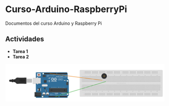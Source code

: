 # Curso-Arduino-RaspberryPi
Documentos del curso Arduino y Raspberry Pi
## Actividades
- **Tarea 1**
- **Tarea 2**


[![asciicast](https://github.com/marlenelis/Curso-Arduino-RaspberryPi/blob/master/Actividades/tarea2.png)](https://circuits.io/circuits/4949199-tonos/embed#breadboard )







